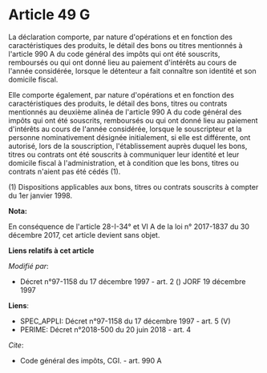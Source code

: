 # Article 49 G

La déclaration comporte, par nature d'opérations et en fonction des caractéristiques des produits, le détail des bons ou
titres mentionnés à l'article 990 A du code général des impôts qui ont été souscrits, remboursés ou qui ont donné lieu au
paiement d'intérêts au cours de l'année considérée, lorsque le détenteur a fait connaître son identité et son domicile
fiscal. 

Elle comporte également, par nature d'opérations et en fonction des caractéristiques des produits, le détail des bons, titres
ou contrats mentionnés au deuxième alinéa de l'article 990 A du code général des impôts qui ont été souscrits, remboursés ou
qui ont donné lieu au paiement d'intérêts au cours de l'année considérée, lorsque le souscripteur et la personne
nominativement désignée initialement, si elle est différente, ont autorisé, lors de la souscription, l'établissement auprès
duquel les bons, titres ou contrats ont été souscrits à communiquer leur identité et leur domicile fiscal à l'administration,
et à condition que les bons, titres ou contrats n'aient pas été cédés (1). 

(1) Dispositions applicables aux bons, titres ou contrats souscrits à compter du 1er janvier 1998.

**Nota:**

En conséquence de l'article 28-I-34° et VI A de la loi n° 2017-1837 du 30 décembre 2017, cet article devient sans objet.

**Liens relatifs à cet article**

_Modifié par_:

  - Décret n°97-1158 du 17 décembre 1997 - art. 2 () JORF 19 décembre 1997

**Liens**:

  - SPEC_APPLI: Décret n°97-1158 du 17 décembre 1997 - art. 5 (V)
  - PERIME: Décret n°2018-500 du 20 juin 2018 - art. 4

_Cite_:

  - Code général des impôts, CGI. - art. 990 A
